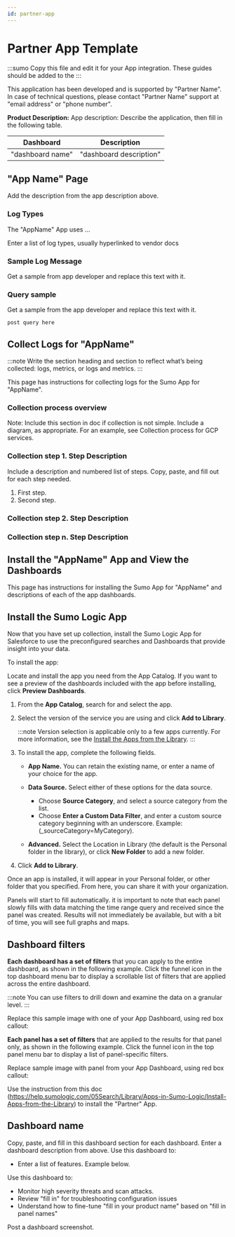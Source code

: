 ```yaml
---
id: partner-app
---
```


# Partner App Template

:::sumo 
Copy this file and edit it for your App integration. These guides should be added to the 
:::


This application has been developed and is supported by "Partner Name". In case of technical questions, please contact "Partner Name" support at "email address" or "phone number".

**Product Description:**
App description: Describe the application, then fill in the following table.


| Dashboard | Description |
| -- | -- |
| "dashboard name" | "dashboard description" |

## "App Name" Page

Add the description from the app description above.

### Log Types 
The "AppName" App uses ...

Enter a list of log types, usually hyperlinked to vendor docs

### Sample Log Message

Get a sample from app developer and replace this text with it.

### Query sample 

Get a sample from the app developer and replace this text with it.

```
post query here
```

## Collect Logs for "AppName"

:::note
Write the section heading and section to reflect what’s being collected: logs, metrics, or logs and metrics.
:::

This page has instructions for collecting logs for the Sumo App for "AppName".

### Collection process overview
Note: Include this section in doc if collection is not simple. Include a diagram, as appropriate. For an example, see Collection process for GCP services.  

### Collection step 1. Step Description

Include a description and numbered list of steps. Copy, paste, and fill out for each step needed.

1. First step.
1. Second step.

### Collection step 2. Step Description

### Collection step n. Step Description

## Install the "AppName" App and View the Dashboards
This page has instructions for installing the Sumo App for "AppName" and descriptions of each of the app dashboards. 

## Install the Sumo Logic App
Now that you have set up collection, install the Sumo Logic App for Salesforce to use the preconfigured searches and Dashboards that provide insight into your data. 

To install the app:

Locate and install the app you need from the App Catalog. If you want to see a preview of the dashboards included with the app before installing, click **Preview Dashboards**.

1. From the **App Catalog**, search for and select the app. 
1. Select the version of the service you are using and click **Add to Library**.

    :::note
    Version selection is applicable only to a few apps currently. For more information, see the [Install the Apps from the Library](https://help.sumologic.com/01Start-Here/Library/Apps-in-Sumo-Logic/Install-Apps-from-the-Library).
    :::

1. To install the app, complete the following fields.

    * **App Name.** You can retain the existing name, or enter a name of your choice for the app. 
    * **Data Source.** Select either of these options for the data source. 

        * Choose **Source Category**, and select a source category from the list. 
        * Choose **Enter a Custom Data Filter**, and enter a custom source category beginning with an underscore. Example: (_sourceCategory=MyCategory). 

    * **Advanced.** Select the Location in Library (the default is the Personal folder in the library), or click **New Folder** to add a new folder.

1. Click **Add to Library**.

Once an app is installed, it will appear in your Personal folder, or other folder that you specified. From here, you can share it with your organization. 

Panels will start to fill automatically. it is important to note that each panel slowly fills with data matching the time range query and received since the panel was created. Results will not immediately be available, but with a bit of time, you will see full graphs and maps. 

## Dashboard filters

**Each dashboard has a set of filters** that you can apply to the entire dashboard, as shown in the following example. Click the funnel icon in the top dashboard menu bar to display a scrollable list of filters that are applied across the entire dashboard. 
 
:::note
You can use filters to drill down and examine the data on a granular level. 
:::

Replace this sample image with one of your App Dashboard, using red box callout:

**Each panel has a set of filters** that are applied to the results for that panel only, as shown in the following example. Click the funnel icon in the top panel menu bar to display a list of panel-specific filters. 

Replace sample image with panel from your App Dashboard, using red box callout:



Use the instruction from this doc (https://help.sumologic.com/05Search/Library/Apps-in-Sumo-Logic/Install-Apps-from-the-Library) to install the "Partner" App.

## Dashboard name
Copy, paste, and fill in this dashboard section for each dashboard. Enter a dashboard description from above.
Use this dashboard to:

* Enter a list of features. Example below.

Use this dashboard to:

* Monitor high severity threats and scan attacks.
* Review "fill in" for troubleshooting configuration issues
* Understand how to fine-tune "fill in your product name" based on "fill in panel names"

Post a dashboard screenshot.
